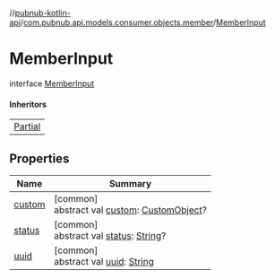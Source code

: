 //[pubnub-kotlin-api](../../../index.md)/[com.pubnub.api.models.consumer.objects.member](../index.md)/[MemberInput](index.md)

# MemberInput

interface [MemberInput](index.md)

#### Inheritors

| |
|---|
| [Partial](../-p-n-member/-partial/index.md) |

## Properties

| Name | Summary |
|---|---|
| [custom](custom.md) | [common]<br>abstract val [custom](custom.md): [CustomObject](../../com.pubnub.kmp/-custom-object/index.md)? |
| [status](status.md) | [common]<br>abstract val [status](status.md): [String](https://kotlinlang.org/api/latest/jvm/stdlib/kotlin/-string/index.html)? |
| [uuid](uuid.md) | [common]<br>abstract val [uuid](uuid.md): [String](https://kotlinlang.org/api/latest/jvm/stdlib/kotlin/-string/index.html) |

